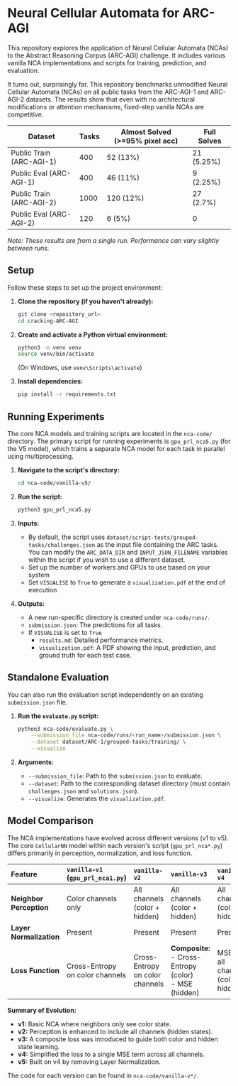 # Neural Cellular Automata for ARC-AGI

This repository explores the application of Neural Cellular Automata (NCAs) to the Abstract Reasoning Corpus (ARC-AGI) challenge. It includes various vanilla NCA implementations and scripts for training, prediction, and evaluation.

It turns out, surprisingly far. This repository benchmarks unmodified Neural Cellular Automata (NCAs) on all public tasks from the ARC-AGI-1 and ARC-AGI-2 datasets. The results show that even with no architectural modifications or attention mechanisms, fixed-step vanilla NCAs are competitive.

| Dataset                  | Tasks | Almost Solved (>=95% pixel acc) | Full Solves |
| ------------------------ | ----- | ------------------------------- | ----------- |
| Public Train (ARC-AGI-1) | 400   | 52 (13%)                        | 21 (5.25%)  |
| Public Eval (ARC-AGI-1)  | 400   | 46 (11%)                        | 9 (2.25%)   |
| Public Train (ARC-AGI-2) | 1000  | 120 (12%)                       | 27 (2.7%)   |
| Public Eval (ARC-AGI-2)  | 120   | 6 (5%)                          | 0           |

*Note: These results are from a single run. Performance can vary slightly between runs.*

## Setup

Follow these steps to set up the project environment:

1.  **Clone the repository (if you haven't already):**
    ```bash
    git clone <repository_url>
    cd cracking-ARC-AGI
    ```

2.  **Create and activate a Python virtual environment:**
    ```bash
    python3 -m venv venv
    source venv/bin/activate
    ```
    (On Windows, use `venv\Scripts\activate`)

3.  **Install dependencies:**
    ```bash
    pip install -r requirements.txt
    ```

## Running Experiments

The core NCA models and training scripts are located in the `nca-code/` directory. The primary script for running experiments is `gpu_prl_nca5.py` (for the V5 model), which trains a separate NCA model for each task in parallel using multiprocessing.

1.  **Navigate to the script's directory:**
    ```bash
    cd nca-code/vanilla-v5/
    ```

2.  **Run the script:**
    ```bash
    python3 gpu_prl_nca5.py
    ```

3.  **Inputs:**
    *   By default, the script uses `dataset/script-tests/grouped-tasks/challenges.json` as the input file containing the ARC tasks. You can modify the `ARC_DATA_DIR` and `INPUT_JSON_FILENAME` variables within the script if you wish to use a different dataset.
    *   Set up the number of workers and GPUs to use based on your system
    *   Set `VISUALISE` to `True` to generate a `visualization.pdf` at the end of execution

4.  **Outputs:**
    *   A new run-specific directory is created under `nca-code/runs/`.
    *   `submission.json`: The predictions for all tasks.
    *   If `VISUALISE` is set to `True`
        - `results.md`: Detailed performance metrics.
        - `visualization.pdf`: A PDF showing the input, prediction, and ground truth for each test case.

## Standalone Evaluation

You can also run the evaluation script independently on an existing `submission.json` file.

1.  **Run the `evaluate.py` script:**
    ```bash
    python3 nca-code/evaluate.py \
        --submission_file nca-code/runs/<run_name>/submission.json \
        --dataset dataset/ARC-1/grouped-tasks/training/ \
        --visualize
    ```

2.  **Arguments:**
    *   `--submission_file`: Path to the `submission.json` to evaluate.
    *   `--dataset`: Path to the corresponding dataset directory (must contain `challenges.json` and `solutions.json`).
    *   `--visualize`: Generates the `visualization.pdf`.

## Model Comparison

The NCA implementations have evolved across different versions (v1 to v5). The core `CellularNN` model within each version's script (`gpu_prl_nca*.py`) differs primarily in perception, normalization, and loss function.

| Feature                 | `vanilla-v1` (`gpu_prl_nca1.py`)     | `vanilla-v2`                             | `vanilla-v3`                                                                 | `vanilla-v4`                             | `vanilla-v5` (`gpu_prl_nca5.py`)     |
| :---------------------- | :----------------------------------- | :--------------------------------------- | :--------------------------------------------------------------------------- | :--------------------------------------- | :----------------------------------- |
| **Neighbor Perception** | Color channels only                  | All channels (color + hidden)            | All channels (color + hidden)                                                | All channels (color + hidden)            | All channels (color + hidden)        |
| **Layer Normalization** | Present                              | Present                                  | Present                                                                      | Present                                  | **Absent**                           |
| **Loss Function**       | Cross-Entropy on color channels      | Cross-Entropy on color channels          | **Composite:**<br/>- Cross-Entropy (color)<br/>- MSE (hidden)                  | MSE on all channels (color + hidden)     | MSE on all channels (color + hidden) |

**Summary of Evolution:**
*   **v1:** Basic NCA where neighbors only see color state.
*   **v2:** Perception is enhanced to include all channels (hidden states).
*   **v3:** A composite loss was introduced to guide both color and hidden state learning.
*   **v4:** Simplified the loss to a single MSE term across all channels.
*   **v5:** Built on v4 by removing Layer Normalization.

The code for each version can be found in `nca-code/vanilla-v*/`.